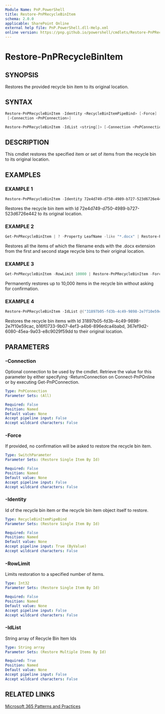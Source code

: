 ```yaml
---
Module Name: PnP.PowerShell
title: Restore-PnPRecycleBinItem
schema: 2.0.0
applicable: SharePoint Online
external help file: PnP.PowerShell.dll-Help.xml
online version: https://pnp.github.io/powershell/cmdlets/Restore-PnPRecycleBinItem.html
---
```

 
# Restore-PnPRecycleBinItem

## SYNOPSIS
Restores the provided recycle bin item to its original location.

## SYNTAX

```powershell
Restore-PnPRecycleBinItem -Identity <RecycleBinItemPipeBind> [-Force] [-RowLimit <Int32>]
 [-Connection <PnPConnection>] 
```
```powershell
Restore-PnPRecycleBinItem -IdList <string[]> [-Connection <PnPConnection>] 
```

## DESCRIPTION
This cmdlet restores the specified item or set of items from the recycle bin to its original location.

## EXAMPLES

### EXAMPLE 1
```powershell
Restore-PnPRecycleBinItem -Identity 72e4d749-d750-4989-b727-523d6726e442
```

Restores the recycle bin item with Id 72e4d749-d750-4989-b727-523d6726e442 to its original location.

### EXAMPLE 2
```powershell
Get-PnPRecycleBinItem | ? -Property LeafName -like "*.docx" | Restore-PnPRecycleBinItem
```

Restores all the items of which the filename ends with the .docx extension from the first and second stage recycle bins to their original location. 

### EXAMPLE 3
```powershell
Get-PnPRecycleBinItem -RowLimit 10000 | Restore-PnPRecycleBinItem -Force
```

Permanently restores up to 10,000 items in the recycle bin without asking for confirmation.

### EXAMPLE 4
```powershell
Restore-PnPRecycleBinItem -IdList @("31897b05-fd3b-4c49-9898-2e7f10e59cac","b16f0733-9b07-4ef3-a4b6-896edca4babd", "367ef9d2-6080-45ea-9a03-e8c9029f59dd")
```

Restores the recycle bin items with Id 31897b05-fd3b-4c49-9898-2e7f10e59cac, b16f0733-9b07-4ef3-a4b6-896edca4babd, 367ef9d2-6080-45ea-9a03-e8c9029f59dd to their original location.

## PARAMETERS

### -Connection
Optional connection to be used by the cmdlet. Retrieve the value for this parameter by either specifying -ReturnConnection on Connect-PnPOnline or by executing Get-PnPConnection.

```yaml
Type: PnPConnection
Parameter Sets: (All)

Required: False
Position: Named
Default value: None
Accept pipeline input: False
Accept wildcard characters: False
```

### -Force
If provided, no confirmation will be asked to restore the recycle bin item.

```yaml
Type: SwitchParameter
Parameter Sets: (Restore Single Item By Id)

Required: False
Position: Named
Default value: None
Accept pipeline input: False
Accept wildcard characters: False
```

### -Identity
Id of the recycle bin item or the recycle bin item object itself to restore.

```yaml
Type: RecycleBinItemPipeBind
Parameter Sets: (Restore Single Item By Id)

Required: False
Position: Named
Default value: None
Accept pipeline input: True (ByValue)
Accept wildcard characters: False
```

### -RowLimit
Limits restoration to a specified number of items.

```yaml
Type: Int32
Parameter Sets: (Restore Single Item By Id)

Required: False
Position: Named
Default value: None
Accept pipeline input: False
Accept wildcard characters: False
```
### -IdList
String array of Recycle Bin Item Ids

```yaml
Type: String array
Parameter Sets: (Restore Multiple Items By Id)

Required: True
Position: Named
Default value: None
Accept pipeline input: False
Accept wildcard characters: False
```

## RELATED LINKS

[Microsoft 365 Patterns and Practices](https://aka.ms/m365pnp)

